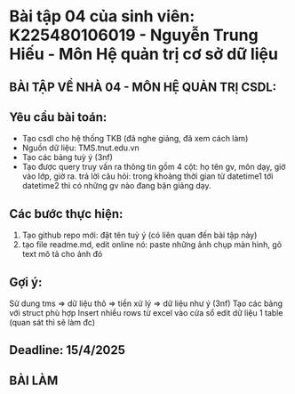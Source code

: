 # Bài tập 04 của sinh viên: K225480106019 - Nguyễn Trung Hiếu - Môn Hệ quản trị cơ sở dữ liệu
## BÀI TẬP VỀ NHÀ 04 - MÔN HỆ QUẢN TRỊ CSDL:
## Yêu cầu bài toán:
 - Tạo csdl cho hệ thống TKB (đã nghe giảng, đã xem cách làm)
 - Nguồn dữ liệu: TMS.tnut.edu.vn
 - Tạo các bảng tuỳ ý (3nf)
 - Tạo được query truy vấn ra thông tin gồm 4 cột: họ tên gv, môn dạy, giờ vào lớp, giờ ra.
   trả lời câu hỏi: trong khoảng thời gian từ datetime1 tới datetime2 thì có những gv nào đang bận giảng dạy.
## Các bước thực hiện:
1. Tạo github repo mới: đặt tên tuỳ ý (có liên quan đến bài tập này)
2. tạo file readme.md, edit online nó:
   paste những ảnh chụp màn hình, gõ text mô tả cho ảnh đó
## Gợi ý:
Sử dung tms => dữ liệu thô => tiền xử lý => dữ liệu như ý (3nf)
Tạo các bảng với struct phù hợp
Insert nhiều rows từ excel vào cửa sổ edit dữ liệu 1 table (quan sát thì sẽ làm đc)
## Deadline: 15/4/2025
## BÀI LÀM
